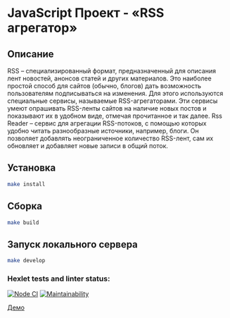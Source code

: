 # JavaScript Проект - «RSS агрегатор»
## Описание
RSS – специализированный формат, предназначенный для описания лент новостей, анонсов статей и других материалов. Это наиболее простой способ для сайтов (обычно, блогов) дать возможность пользователям подписываться на изменения. Для этого используются специальные сервисы, называемые RSS-агрегаторами. Эти сервисы умеют опрашивать RSS-ленты сайтов на наличие новых постов и показывают их в удобном виде, отмечая прочитанное и так далее.
Rss Reader – сервис для агрегации RSS-потоков, с помощью которых удобно читать разнообразные источники, например, блоги. Он позволяет добавлять неограниченное количество RSS-лент, сам их обновляет и добавляет новые записи в общий поток.
## Установка
```sh
make install
```
## Сборка
```sh
make build
```
## Запуск локального сервера
```sh
make develop
```
### Hexlet tests and linter status:
[![Node CI](https://github.com/Darkon96/frontend-project-11/actions/workflows/nodejs.yml/badge.svg)](https://github.com/Darkon96/frontend-project-11/actions/workflows/nodejs.yml)
[![Maintainability](https://api.codeclimate.com/v1/badges/a5d255c33a7d9085b93f/maintainability)](https://codeclimate.com/github/Darkon96/frontend-project-11/maintainability)

[Демо](https://frontend-project-11-z8ve.vercel.app)

